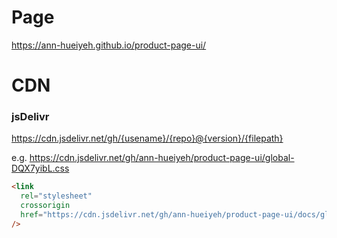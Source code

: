 # Page

https://ann-hueiyeh.github.io/product-page-ui/

# CDN

### jsDelivr

https://cdn.jsdelivr.net/gh/{usename}/{repo}@{version}/{filepath}

e.g.
https://cdn.jsdelivr.net/gh/ann-hueiyeh/product-page-ui/global-DQX7yibL.css

```html
<link
  rel="stylesheet"
  crossorigin
  href="https://cdn.jsdelivr.net/gh/ann-hueiyeh/product-page-ui/docs/global-DWFMgysa.css"
/>
```
